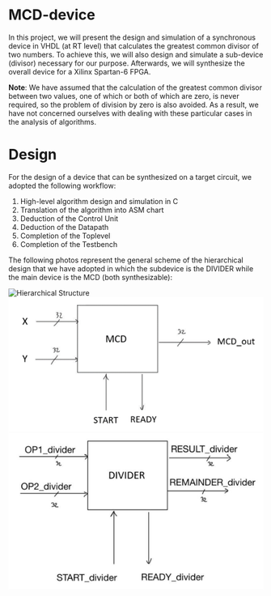 # MCD-device
In this project, we will present the design and simulation of a synchronous device in VHDL (at RT level) that calculates the greatest common divisor of two numbers. To achieve this, we will also design and simulate a sub-device (divisor) necessary for our purpose. Afterwards, we will synthesize the overall device for a Xilinx Spartan-6 FPGA.

**Note**: We have assumed that the calculation of the greatest common divisor between two values, one of which or both of which are zero, is never required, so the problem of division by zero is also avoided. As a result, we have not concerned ourselves with dealing with these particular cases in the analysis of algorithms.

# Design
For the design of a device that can be synthesized on a target circuit, we adopted the following workflow:

1. High-level algorithm design and simulation in C
2. Translation of the algorithm into ASM chart
3. Deduction of the Control Unit
4. Deduction of the Datapath
5. Completion of the Toplevel
6. Completion of the Testbench


The following photos represent the general scheme of the hierarchical design that we have adopted in which the subdevice is the DIVIDER while the main device is the MCD (both synthesizable):

![Hierarchical Structure](immagini/progettazione_gerarchica.png)
![MCD Interface](immagini/mcd.png)
![Divider Interface](immagini/divider.png)
